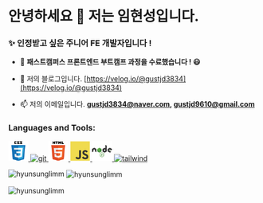 <h1 align="left">안녕하세요 👋 저는 임현성입니다.</h1>
<h3 align="left">✨ 인정받고 싶은 주니어 FE 개발자입니다 !</h3>

- 🌱 **패스트캠퍼스 프론트엔드 부트캠프 과정을 수료했습니다 ! 😃**

- 📝 저의 블로그입니다. [https://velog.io/@gustjd3834](https://velog.io/@gustjd3834)

- 📫 저의 이메일입니다. **gustjd3834@naver.com, gustjd9610@gmail.com**

<p align="left">
</p>

<h3 align="left">Languages and Tools:</h3>
<p align="left"> <a href="https://www.w3schools.com/css/" target="_blank" rel="noreferrer"> <img src="https://raw.githubusercontent.com/devicons/devicon/master/icons/css3/css3-original-wordmark.svg" alt="css3" width="40" height="40"/> </a> <a href="https://git-scm.com/" target="_blank" rel="noreferrer"> <img src="https://www.vectorlogo.zone/logos/git-scm/git-scm-icon.svg" alt="git" width="40" height="40"/> </a> <a href="https://www.w3.org/html/" target="_blank" rel="noreferrer"> <img src="https://raw.githubusercontent.com/devicons/devicon/master/icons/html5/html5-original-wordmark.svg" alt="html5" width="40" height="40"/> </a> <a href="https://developer.mozilla.org/en-US/docs/Web/JavaScript" target="_blank" rel="noreferrer"> <img src="https://raw.githubusercontent.com/devicons/devicon/master/icons/javascript/javascript-original.svg" alt="javascript" width="40" height="40"/> </a> <a href="https://nodejs.org" target="_blank" rel="noreferrer"> <img src="https://raw.githubusercontent.com/devicons/devicon/master/icons/nodejs/nodejs-original-wordmark.svg" alt="nodejs" width="40" height="40"/> </a> <a href="https://tailwindcss.com/" target="_blank" rel="noreferrer"> <img src="https://www.vectorlogo.zone/logos/tailwindcss/tailwindcss-icon.svg" alt="tailwind" width="40" height="40"/> </a> </p>

<p><img align="left" src="https://github-readme-stats.vercel.app/api/top-langs?username=hyunsunglimm&show_icons=true&locale=en&layout=compact" alt="hyunsunglimm" /></p>

<p>&nbsp;<img align="center" src="https://github-readme-stats.vercel.app/api?username=hyunsunglimm&show_icons=true&locale=en" alt="hyunsunglimm" /></p>

<p><img align="center" src="https://github-readme-streak-stats.herokuapp.com/?user=hyunsunglimm&" alt="hyunsunglimm" /></p>

